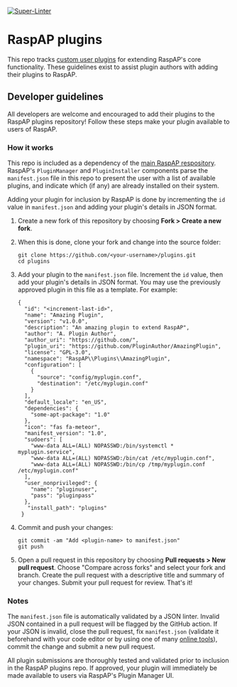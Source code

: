 [![Super-Linter](https://github.com/RaspAP/plugins/actions/workflows/linter.yml/badge.svg)](https://github.com/marketplace/actions/super-linter)

# RaspAP plugins
This repo tracks [custom user plugins](https://docs.raspap.com/custom-plugins/) for extending RaspAP's core functionality. These guidelines exist to assist plugin authors with adding their plugins to RaspAP.

## Developer guidelines
All developers are welcome and encouraged to add their plugins to the RaspAP plugins repository! Follow these steps make your plugin available to users of RaspAP.

### How it works
This repo is included as a dependency of the [main RaspAP respository](https://github.com/RaspAP/raspap-webgui). RaspAP's `PluginManager` and `PluginInstaller` components parse the `manifest.json` file in this repo to present the user with a list of available plugins, and indicate which (if any) are already installed on their system.

Adding your plugin for inclusion by RaspAP is done by incrementing the `id` value in `manifest.json` and adding your plugin's details in JSON format.

1. Create a new fork of this repository by choosing **Fork > Create a new fork**.
2. When this is done, clone your fork and change into the source folder:
   ```
   git clone https://github.com/<your-username>/plugins.git
   cd plugins
   ```
3. Add your plugin to the `manifest.json` file. Increment the `id` value, then add your plugin's details in JSON format. You may use the previously approved plugin in this file as a template. For example:
   
   ```
   {
     "id": "<increment-last-id>",
     "name": "Amazing Plugin",
     "version": "v1.0.0",
     "description": "An amazing plugin to extend RaspAP",
     "author": "A. Plugin Author",
     "author_uri": "https://github.com/",
     "plugin_uri": "https://github.com/PluginAuthor/AmazingPlugin",
     "license": "GPL-3.0",
     "namespace": "RaspAP\\Plugins\\AmazingPlugin",
     "configuration": [
       {
         "source": "config/myplugin.conf",
         "destination": "/etc/myplugin.conf"
       }
     ],
     "default_locale": "en_US",
     "dependencies": {
       "some-apt-package": "1.0"
     },
     "icon": "fas fa-meteor",
     "manifest_version": "1.0",
     "sudoers": [
       "www-data ALL=(ALL) NOPASSWD:/bin/systemctl * myplugin.service",
       "www-data ALL=(ALL) NOPASSWD:/bin/cat /etc/myplugin.conf",
       "www-data ALL=(ALL) NOPASSWD:/bin/cp /tmp/myplugin.conf /etc/myplugin.conf"
     ],
     "user_nonprivileged": {
       "name": "pluginuser",
       "pass": "pluginpass"
     },
      "install_path": "plugins"
    }
   ```
   
4. Commit and push your changes:
   ```
   git commit -am "Add <plugin-name> to manifest.json"
   git push
   ```
5. Open a pull request in this repository by choosing **Pull requests > New pull request**. Choose "Compare across forks" and select your fork and branch. Create the pull request with a descriptive title and summary of your changes. Submit your pull request for review. That's it!

### Notes
The `manifest.json` file is automatically validated by a JSON linter. Invalid JSON contained in a pull request will be flagged by the GitHub action. If your JSON is invalid, close the pull request, fix `manifest.json` (validate it beforehand with your code editor or by using one of many [online tools](https://jsonlint.com/)), commit the change and submit a new pull request.

All plugin submissions are thoroughly tested and validated prior to inclusion in the RaspAP plugins repo. If approved, your plugin will immediately be made available to users via RaspAP's Plugin Manager UI.
